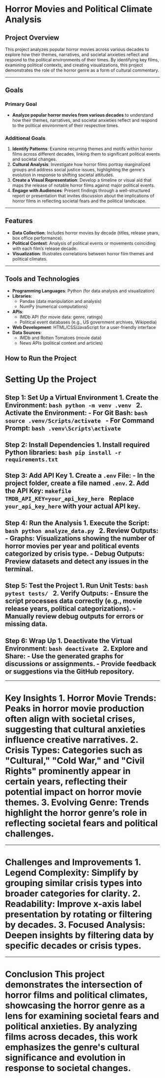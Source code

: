 # Horror Movies and Political Climate Analysis

## Project Overview
This project analyzes popular horror movies across various decades to explore how their themes, narratives, and societal anxieties reflect and respond to the political environments of their times. By identifying key films, examining political contexts, and creating visualizations, this project demonstrates the role of the horror genre as a form of cultural commentary.

---

## Goals

### Primary Goal
- **Analyze popular horror movies from various decades** to understand how their themes, narratives, and societal anxieties reflect and respond to the political environment of their respective times.

### Additional Goals
1. **Identify Patterns**: Examine recurring themes and motifs within horror films across different decades, linking them to significant political events and societal changes.
2. **Cultural Analysis**: Investigate how horror films portray marginalized groups and address social justice issues, highlighting the genre's evolution in response to shifting societal attitudes.
3. **Create a Visual Representation**: Develop a timeline or visual aid that maps the release of notable horror films against major political events.
4. **Engage with Audiences**: Present findings through a well-structured report or presentation that invites discussion about the implications of horror films in reflecting societal fears and the political landscape.

---

## Features
- **Data Collection**: Includes horror movies by decade (titles, release years, box office performance).
- **Political Context**: Analysis of political events or movements coinciding with each film’s release decade.
- **Visualization**: Illustrates correlations between horror film themes and political climates.

---

## Tools and Technologies
- **Programming Languages**: Python (for data analysis and visualization)
- **Libraries**:
  - Pandas (data manipulation and analysis)
  - NumPy (numerical computations)
- **APIs**:
  - IMDb API (for movie data: genre, ratings)
  - Political event databases (e.g., US government archives, Wikipedia)
- **Web Development**: HTML/CSS/JavaScript for a user-friendly interface
- **Data Sources**:
  - IMDb and Rotten Tomatoes (movie data)
  - News APIs (political context and articles)

## How to Run the Project

# Setting Up the Project

## Step 1: Set Up a Virtual Environment 1. **Create the Environment**: ```bash python -m venv .venv ``` 2. **Activate the Environment**: - For Git Bash: ```bash source .venv/Scripts/activate ``` - For Command Prompt: ```bash .venv\Scripts\activate ```

## Step 2: Install Dependencies 1. Install required Python libraries: ```bash pip install -r requirements.txt ```

## Step 3: Add API Key 1. **Create a `.env` File**: - In the project folder, create a file named `.env`. 2. **Add the API Key**: ```makefile TMDB_API_KEY=your_api_key_here ``` Replace `your_api_key_here` with your actual API key.

## Step 4: Run the Analysis 1. **Execute the Script**: ```bash python analyze_data.py ``` 2. **Review Outputs**: - **Graphs**: Visualizations showing the number of horror movies per year and political events categorized by crisis type. - **Debug Outputs**: Preview datasets and detect any issues in the terminal.

## Step 5: Test the Project 1. **Run Unit Tests**: ```bash pytest tests/ ``` 2. **Verify Outputs**: - Ensure the script processes data correctly (e.g., movie release years, political categorizations). - Manually review debug outputs for errors or missing data.

## Step 6: Wrap Up 1. **Deactivate the Virtual Environment**: ```bash deactivate ``` 2. **Explore and Share**: - Use the generated graphs for discussions or assignments. - Provide feedback or suggestions via the GitHub repository.

---

# Key Insights 1. **Horror Movie Trends**: Peaks in horror movie production often align with societal crises, suggesting that cultural anxieties influence creative narratives. 2. **Crisis Types**: Categories such as "Cultural," "Cold War," and "Civil Rights" prominently appear in certain years, reflecting their potential impact on horror movie themes. 3. **Evolving Genre**: Trends highlight the horror genre’s role in reflecting societal fears and political challenges.

---

# Challenges and Improvements 1. **Legend Complexity**: Simplify by grouping similar crisis types into broader categories for clarity. 2. **Readability**: Improve x-axis label presentation by rotating or filtering by decades. 3. **Focused Analysis**: Deepen insights by filtering data by specific decades or crisis types.

---

# Conclusion This project demonstrates the intersection of horror films and political climates, showcasing the horror genre as a lens for examining societal fears and political anxieties. By analyzing films across decades, this work emphasizes the genre's cultural significance and evolution in response to societal changes.
